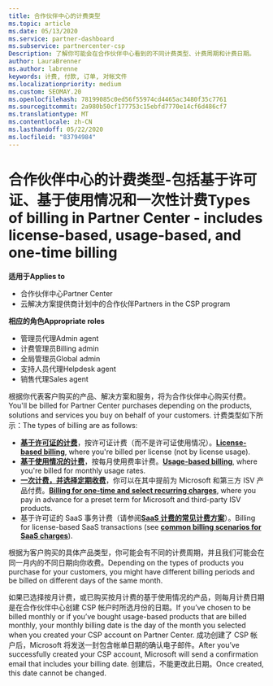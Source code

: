 ```yaml
---
title: 合作伙伴中心的计费类型
ms.topic: article
ms.date: 05/13/2020
ms.service: partner-dashboard
ms.subservice: partnercenter-csp
Description: 了解你可能会在合作伙伴中心看到的不同计费类型、计费周期和计费日期。
author: LauraBrenner
ms.author: labrenne
keywords: 计费, 付款, 订单, 对帐文件
ms.localizationpriority: medium
ms.custom: SEOMAY.20
ms.openlocfilehash: 78199085c0ed56f55974cd4465ac3480f35c7761
ms.sourcegitcommit: 2a980b50cf177753c15ebfd7770e14cf6d486cf7
ms.translationtype: MT
ms.contentlocale: zh-CN
ms.lasthandoff: 05/22/2020
ms.locfileid: "83794984"
---
```

# <a name="types-of-billing-in-partner-center---includes-license-based-usage-based-and-one-time-billing"></a><span data-ttu-id="819c5-104">合作伙伴中心的计费类型-包括基于许可证、基于使用情况和一次性计费</span><span class="sxs-lookup"><span data-stu-id="819c5-104">Types of billing in Partner Center - includes license-based, usage-based, and one-time billing</span></span>

<span data-ttu-id="819c5-105">**适用于**</span><span class="sxs-lookup"><span data-stu-id="819c5-105">**Applies to**</span></span>

- <span data-ttu-id="819c5-106">合作伙伴中心</span><span class="sxs-lookup"><span data-stu-id="819c5-106">Partner Center</span></span>
- <span data-ttu-id="819c5-107">云解决方案提供商计划中的合作伙伴</span><span class="sxs-lookup"><span data-stu-id="819c5-107">Partners in the CSP program</span></span>

<span data-ttu-id="819c5-108">**相应的角色**</span><span class="sxs-lookup"><span data-stu-id="819c5-108">**Appropriate roles**</span></span>

- <span data-ttu-id="819c5-109">管理员代理</span><span class="sxs-lookup"><span data-stu-id="819c5-109">Admin agent</span></span>
- <span data-ttu-id="819c5-110">计费管理员</span><span class="sxs-lookup"><span data-stu-id="819c5-110">Billing admin</span></span>
- <span data-ttu-id="819c5-111">全局管理员</span><span class="sxs-lookup"><span data-stu-id="819c5-111">Global admin</span></span>
- <span data-ttu-id="819c5-112">支持人员代理</span><span class="sxs-lookup"><span data-stu-id="819c5-112">Helpdesk agent</span></span>
- <span data-ttu-id="819c5-113">销售代理</span><span class="sxs-lookup"><span data-stu-id="819c5-113">Sales agent</span></span>

<span data-ttu-id="819c5-114">根据你代表客户购买的产品、解决方案和服务，将为合作伙伴中心购买付费。</span><span class="sxs-lookup"><span data-stu-id="819c5-114">You'll be billed for Partner Center purchases depending on the products, solutions and services you buy on behalf of your customers.</span></span> <span data-ttu-id="819c5-115">计费类型如下所示：</span><span class="sxs-lookup"><span data-stu-id="819c5-115">The types of billing are as follows:</span></span>

- <span data-ttu-id="819c5-116">[**基于许可证的计费**](license-based-billing.md)，按许可证计费（而不是许可证使用情况）。</span><span class="sxs-lookup"><span data-stu-id="819c5-116">[**License-based billing**](license-based-billing.md), where you're billed per license (not by license usage).</span></span>
- <span data-ttu-id="819c5-117">[**基于使用情况的计费**](usage-based-billing.md)，按每月使用费率计费。</span><span class="sxs-lookup"><span data-stu-id="819c5-117">[**Usage-based billing**](usage-based-billing.md), where you're billed for monthly usage rates.</span></span>
- <span data-ttu-id="819c5-118">[**一次计费，并选择定期收费**](one-time-and-recurring-billing.md)，你可以在其中提前为 Microsoft 和第三方 ISV 产品付费。</span><span class="sxs-lookup"><span data-stu-id="819c5-118">[**Billing for one-time and select recurring charges**](one-time-and-recurring-billing.md), where you pay in advance for a preset term for Microsoft and third-party ISV products.</span></span>
- <span data-ttu-id="819c5-119">基于许可证的 SaaS 事务计费（请参阅[**SaaS 计费的常见计费方案**](common-billing-scenarios-saas.md)）。</span><span class="sxs-lookup"><span data-stu-id="819c5-119">Billing for license-based SaaS transactions (see [**common billing scenarios for SaaS charges**](common-billing-scenarios-saas.md)).</span></span>

<span data-ttu-id="819c5-120">根据为客户购买的具体产品类型，你可能会有不同的计费周期，并且我们可能会在同一月内的不同日期向你收费。</span><span class="sxs-lookup"><span data-stu-id="819c5-120">Depending on the types of products you purchase for your customers, you might have different billing periods and be billed on different days of the same month.</span></span>

<span data-ttu-id="819c5-121">如果已选择按月计费，或已购买按月计费的基于使用情况的产品，则每月计费日期是在合作伙伴中心创建 CSP 帐户时所选月份的日期。</span><span class="sxs-lookup"><span data-stu-id="819c5-121">If you’ve chosen to be billed monthly or if you’ve bought usage-based products that are billed monthly, your monthly billing date is the day of the month you selected when you created your CSP account on Partner Center.</span></span> <span data-ttu-id="819c5-122">成功创建了 CSP 帐户后，Microsoft 将发送一封包含帐单日期的确认电子邮件。</span><span class="sxs-lookup"><span data-stu-id="819c5-122">After you’ve successfully created your CSP account, Microsoft will send a confirmation email that includes your billing date.</span></span> <span data-ttu-id="819c5-123">创建后，不能更改此日期。</span><span class="sxs-lookup"><span data-stu-id="819c5-123">Once created, this date cannot be changed.</span></span>
